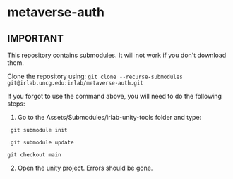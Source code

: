 # metaverse-auth



## IMPORTANT

This repository contains submodules. It will not work if you don't download them.

Clone the repository using:
```git clone --recurse-submodules git@irlab.uncg.edu:irlab/metaverse-auth.git```

If you forgot to use the command above, you will need to do the following steps:
1. Go to the Assets/Submodules/irlab-unity-tools folder and type:

``` git submodule init```

``` git submodule update```

``` git checkout main ```

2. Open the unity project. Errors should be gone.
